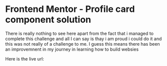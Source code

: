 # Frontend Mentor - Profile card component solution

There is really nothing to see here apart from the fact that i managed to complete this challenge and all I can say is thay i am proud i could do it and this was not really of a challenge to me. I guess this means there has been an improvemnent in my journey in learning how to build websies

Here is the live url: 